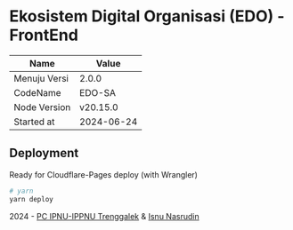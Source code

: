 # Ekosistem Digital Organisasi (EDO) - FrontEnd

| Name         | Value       |
| ------------ | ----------- |
| Menuju Versi | 2.0.0       |
| CodeName     | EDO-SA      |
| Node Version | v20.15.0    |
| Started at   | 2024-06-24  |


## Deployment

Ready for Cloudflare-Pages deploy (with Wrangler)

```bash
# yarn
yarn deploy
```

2024 - [PC IPNU-IPPNU Trenggalek](https://pelajartrenggalek.or.id) & [Isnu Nasrudin](https://fb.me/SHeSHeOrankZ)
